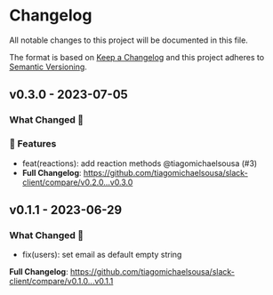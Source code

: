 # Changelog

All notable changes to this project will be documented in this file.

The format is based on [Keep a Changelog](http://keepachangelog.com/)
and this project adheres to [Semantic Versioning](http://semver.org/).

## v0.3.0 - 2023-07-05

### What Changed 👀

### 🚀 Features

- feat(reactions): add reaction methods @tiagomichaelsousa (#3)
- **Full Changelog**: https://github.com/tiagomichaelsousa/slack-client/compare/v0.2.0...v0.3.0

## v0.1.1 - 2023-06-29

### What Changed 👀

- fix(users): set email as default empty string

**Full Changelog**: https://github.com/tiagomichaelsousa/slack-client/compare/v0.1.0...v0.1.1
